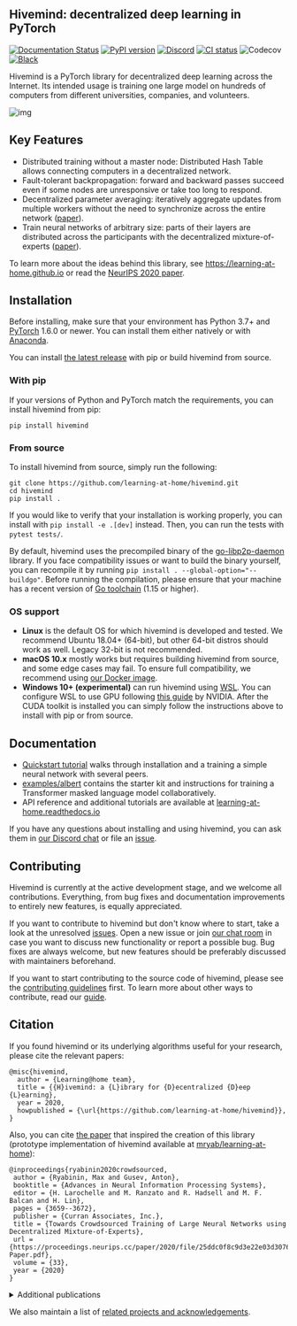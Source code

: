 ## Hivemind: decentralized deep learning in PyTorch

[![Documentation Status](https://readthedocs.org/projects/learning-at-home/badge/?version=latest)](https://learning-at-home.readthedocs.io/en/latest/?badge=latest)
[![PyPI version](https://img.shields.io/pypi/v/hivemind.svg)](https://pypi.org/project/hivemind/)
[![Discord](https://img.shields.io/static/v1?style=default&label=Discord&logo=discord&message=join)](https://discord.gg/xC7ucM8j)
[![CI status](https://github.com/learning-at-home/hivemind/actions/workflows/run-tests.yml/badge.svg?branch=master)](https://github.com/learning-at-home/hivemind/actions)
![Codecov](https://img.shields.io/codecov/c/github/learning-at-home/hivemind)
[![Black](https://img.shields.io/badge/code%20style-black-000000.svg)](https://github.com/psf/black)

Hivemind is a PyTorch library for decentralized deep learning across the Internet. Its intended usage is training one
large model on hundreds of computers from different universities, companies, and volunteers.

![img](https://i.imgur.com/GPxolxb.gif)

## Key Features

* Distributed training without a master node: Distributed Hash Table allows connecting computers in a decentralized
  network.
* Fault-tolerant backpropagation: forward and backward passes succeed even if some nodes are unresponsive or take too
  long to respond.
* Decentralized parameter averaging: iteratively aggregate updates from multiple
  workers without the need to synchronize across the entire network ([paper](https://arxiv.org/abs/2103.03239)).
* Train neural networks of arbitrary size: parts of their layers are distributed across the participants with the
  decentralized mixture-of-experts ([paper](https://arxiv.org/abs/2002.04013)).

To learn more about the ideas behind this library, see https://learning-at-home.github.io or read
the [NeurIPS 2020 paper](https://arxiv.org/abs/2002.04013).

## Installation

Before installing, make sure that your environment has Python 3.7+ 
and [PyTorch](https://pytorch.org/get-started/locally/#start-locally) 1.6.0 or newer.
You can install them either natively or with [Anaconda](https://www.anaconda.com/products/individual).

You can install [the latest release](https://pypi.org/project/hivemind) with pip or build hivemind from source.

### With pip

If your versions of Python and PyTorch match the requirements, you can install hivemind from pip:

```
pip install hivemind
```

### From source

To install hivemind from source, simply run the following:

```
git clone https://github.com/learning-at-home/hivemind.git
cd hivemind
pip install .
```

If you would like to verify that your installation is working properly, you can install with `pip install -e .[dev]`
instead. Then, you can run the tests with `pytest tests/`.

By default, hivemind uses the precompiled binary of
the [go-libp2p-daemon](https://github.com/learning-at-home/go-libp2p-daemon) library. If you face compatibility issues
or want to build the binary yourself, you can recompile it by running `pip install . --global-option="--buildgo"`.
Before running the compilation, please ensure that your machine has a recent version
of [Go toolchain](https://golang.org/doc/install) (1.15 or higher).

### OS support
- __Linux__ is the default OS for which hivemind is developed and tested. We recommend Ubuntu 18.04+ (64-bit),
  but other 64-bit distros should work as well. Legacy 32-bit is not recommended.
- __macOS 10.x__ mostly works but requires building hivemind from source, and some edge cases may fail.
  To ensure full compatibility, we recommend using [our Docker image](https://hub.docker.com/r/learningathome/hivemind).
- __Windows 10+ (experimental)__ can run hivemind using [WSL](https://docs.microsoft.com/ru-ru/windows/wsl/install-win10).
  You can configure WSL to use GPU following [this guide](https://docs.nvidia.com/cuda/wsl-user-guide/index.html) by NVIDIA.
  After the CUDA toolkit is installed you can simply follow the instructions above to install with pip or from source.

## Documentation

* [Quickstart tutorial](https://learning-at-home.readthedocs.io/en/latest/user/quickstart.html) walks through installation
  and a training a simple neural network with several peers.  
* [examples/albert](https://github.com/learning-at-home/hivemind/tree/master/examples/albert) contains the starter kit
  and instructions for training a Transformer masked language model collaboratively.
* API reference and additional tutorials are available at [learning-at-home.readthedocs.io](https://learning-at-home.readthedocs.io)

If you have any questions about installing and using hivemind, you can ask them in 
[our Discord chat](https://discord.gg/xC7ucM8j) or file an [issue](https://github.com/learning-at-home/hivemind/issues).

## Contributing

Hivemind is currently at the active development stage, and we welcome all contributions. Everything, from bug fixes and
documentation improvements to entirely new features, is equally appreciated.

If you want to contribute to hivemind but don't know where to start, take a look at the
unresolved [issues](https://github.com/learning-at-home/hivemind/issues). Open a new issue or
join [our chat room](https://discord.gg/xC7ucM8j) in case you want to discuss new functionality or
report a possible bug. Bug fixes are always welcome, but new features should be preferably discussed with maintainers
beforehand.

If you want to start contributing to the source code of hivemind, please see
the [contributing guidelines](https://github.com/learning-at-home/hivemind/blob/master/CONTRIBUTING.md) first. To learn
more about other ways to contribute, read
our [guide](https://learning-at-home.readthedocs.io/en/latest/user/contributing.html).

## Citation

If you found hivemind or its underlying algorithms useful for your research, please cite the relevant papers:

```
@misc{hivemind,
  author = {Learning@home team},
  title = {{H}ivemind: a {L}ibrary for {D}ecentralized {D}eep {L}earning},
  year = 2020,
  howpublished = {\url{https://github.com/learning-at-home/hivemind}},
}
```

Also, you can cite [the paper](https://arxiv.org/abs/2002.04013) that inspired the creation of this library
(prototype implementation of hivemind available at [mryab/learning-at-home](https://github.com/mryab/learning-at-home)):

```
@inproceedings{ryabinin2020crowdsourced,
 author = {Ryabinin, Max and Gusev, Anton},
 booktitle = {Advances in Neural Information Processing Systems},
 editor = {H. Larochelle and M. Ranzato and R. Hadsell and M. F. Balcan and H. Lin},
 pages = {3659--3672},
 publisher = {Curran Associates, Inc.},
 title = {Towards Crowdsourced Training of Large Neural Networks using Decentralized Mixture-of-Experts},
 url = {https://proceedings.neurips.cc/paper/2020/file/25ddc0f8c9d3e22e03d3076f98d83cb2-Paper.pdf},
 volume = {33},
 year = {2020}
}
```

<details>
 <summary>Additional publications</summary>

["Moshpit SGD: Communication-Efficient Decentralized Training on Heterogeneous Unreliable Devices"](https://arxiv.org/abs/2103.03239)

```
@misc{ryabinin2021moshpit,
      title={Moshpit SGD: Communication-Efficient Decentralized Training on Heterogeneous Unreliable Devices}, 
      author={Max Ryabinin and Eduard Gorbunov and Vsevolod Plokhotnyuk and Gennady Pekhimenko},
      year={2021},
      eprint={2103.03239},
      archivePrefix={arXiv},
      primaryClass={cs.LG}
}
```

["Distributed Deep Learning in Open Collaborations"](https://arxiv.org/abs/2106.10207)

```
@misc{diskin2021distributed,
      title={Distributed Deep Learning in Open Collaborations}, 
      author={Michael Diskin and Alexey Bukhtiyarov and Max Ryabinin and Lucile Saulnier and Quentin Lhoest and Anton Sinitsin and Dmitry Popov and Dmitry Pyrkin and Maxim Kashirin and Alexander Borzunov and Albert Villanova del Moral and Denis Mazur and Ilia Kobelev and Yacine Jernite and Thomas Wolf and Gennady Pekhimenko},
      year={2021},
      eprint={2106.10207},
      archivePrefix={arXiv},
      primaryClass={cs.LG}
}
```

["Secure Distributed Training at Scale"](https://arxiv.org/abs/2106.11257)

```
@misc{gorbunov2021secure,
      title={Secure Distributed Training at Scale}, 
      author={Eduard Gorbunov and Alexander Borzunov and Michael Diskin and Max Ryabinin},
      year={2021},
      eprint={2106.11257},
      archivePrefix={arXiv},
      primaryClass={cs.LG}
}
```

</details>

We also maintain a list of [related projects and
acknowledgements](https://learning-at-home.readthedocs.io/en/latest/user/acknowledgements.html).
